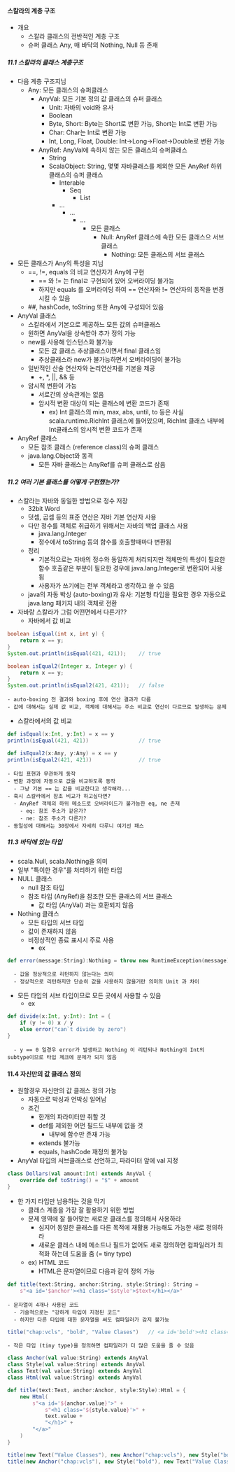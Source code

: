 #### 스칼라의 계층 구조
- 개요
  - 스칼라 클래스의 전반적인 계층 구조
  - 슈퍼 클래스 Any, 매 바닥의 Nothing, Null 등 존재


##### 11.1 스칼라의 클래스 계층구조
- 다음 계층 구조지님
  - Any: 모든 클래스의 슈퍼클래스
    - AnyVal: 모든 기본 정의 값 클래스의 슈퍼 클래스
      - Unit: 자바의 void와 유사
      - Boolean
      - Byte, Short: Byte는 Short로 변환 가능, Short는 Int로 변환 가능
      - Char: Char는 Int로 변환 가능
      - Int, Long, Float, Double: Int->Long->Float->Double로 변환 가능
    - AnyRef: AnyVal에 속하지 않는 모든 클래스의 슈퍼클래스
      - String
      - ScalaObject: String, 몇몇 자바클래스를 제외한 모든 AnyRef 하위 클래스의 슈퍼 클래스
        - Interable
          - Seq
            - List
        - ...
          - ...
            - ...
              - 모든 클래스
                - Null: AnyRef 클래스에 속한 모든 클래스으 서브 클래스
                  - Nothing: 모든 클래스의 서브 클래스
- 모든 클래스가 Any의 특성을 지님
  - ==, !=, equals 의 비교 연산자가 Any에 구현
    - == 와 != 는 finalㄹ 구현되어 있어 오버라이딩 불가능
    - 하지만 equals 를 오버라이딩 하여 == 연산자와 != 연산자의 동작을 변경시킬 수 있음
  - ##, hashCode, toString 또한 Any에 구성되어 있음
- AnyVal 클래스
  - 스칼라에서 기본으로 제공하느 모든 값의 슈퍼클래스
  - 원하면 AnyVal을 상속받아 추가 정의 가능
  - new를 사용해 인스턴스화 불가능
    - 모든 값 클래스 추상클래스이면서 final 클래스임
    - 추상클래스라 new가 불가능하면서 오버라이딩이 불가능
  - 일반적인 산술 연산자와 논리연산자를 기본을 제공
    - +, *, ||, && 등
  - 암시적 변환이 가능
    - 서로간의 상속관계는 없음
    - 암시적 변환 대상이 되는 클래스에 변환 코드가 존재
      - ex) Int 클래스의 min, max, abs, until, to 등은 사실 scala.runtime.RichInt 클래스에 들어있으며, RichInt 클래스 내부에 Int클래스의 암시적 변환 코드가 존재    
- AnyRef 클래스
  - 모든 참조 클래스 (reference class)의 슈퍼 클래스
  - java.lang.Object와 동격
    - 모든 자바 클래스는 AnyRef를 슈퍼 클래스로 삼음

##### 11.2 여러 기본 클래스를 어떻게 구현했는가?
- 스칼라는 자바와 동일한 방법으로 정수 저장
  - 32bit Word
  - 덧셈, 곱셈 등의 표준 연산은 자바 기본 연산자 사용
  - 다만 정수를 객체로 취급하기 위해서는 자바의 백업 클래스 사용
    - java.lang.Integer
    - 정수에서 toString 등의 함수를 호출할때마다 변환됨
  - 정리
    - 기본적으로는 자바의 정수와 동일하게 처리되지만 객체만의 특성이 필요한 함수 호출같은 부분이 필요한 경우에 java.lang.Integer로 변환되어 사용됨
    - 사용자가 쓰기에는 전부 객체라고 생각하고 쓸 수 있음
  - java의 자동 박싱 (auto-boxing)과 유사: 기본형 타입을 필요한 경우 자동으로 java.lang 패키지 내의 객체로 전환
- 자바랑 스칼라가 그럼 어떤면에서 다른가??
  - 자바에서 값 비교
```java
boolean isEqual(int x, int y) {
    return x == y;
}
System.out.println(isEqual(421, 421));    // true

boolean isEqual2(Integer x, Integer y) {
    return x == y;
}
System.out.println(isEqual2(421, 421));   // false
```
    - auto-boxing 전 결과와 boxing 후에 연산 결과가 다름
    - 값에 대해서는 실제 값 비교, 객체에 대해서는 주소 비교로 연산이 다르므로 발생하는 문제
  - 스칼라에서의 값 비교
```scala
def isEqual(x:Int, y:Int) = x == y
println(isEqual(421, 421))                // true

def isEqual2(x:Any, y:Any) = x == y
println(isEqual2(421, 421))               // true
```
    - 타입 표현과 무관하게 동작
    - 변환 과정에 자동으로 값을 비교하도록 동작
      - 그냥 기본 == 는 값을 비교한다고 생각해라...
    - 혹시 스칼라에서 참조 비교가 하고싶다면?
      - AnyRef 객체의 하위 메소드로 오버라이드가 불가능한 eq, ne 존재
        - eq: 참조 주소가 같은가?
        - ne: 참조 주소가 다른가?
    - 동일성에 대해서는 30장에서 자세히 다루니 여기선 패스

##### 11.3 바닥에 있는 타입
- scala.Null, scala.Nothing을 의미
- 일부 "특이한 경우"를 처리하기 위한 타입
- NULL 클래스
  - null 참조 타입
  - 참조 타입 (AnyRef)을 참조한 모든 클래스의 서브 클래스
    - 값 타입 (AnyVal) 과는 호환되지 않음
- Nothing 클래스
  - 모든 타입의 서브 타입
  - 값이 존재하지 않음
  - 비정상적인 종료 표시시 주로 사용
    - ex
```scala
def error(message:String):Nothing = throw new RuntimeException(message)
```
      - 값을 정상적으로 리턴하지 않는다는 의미
      - 정상적으로 리턴하지만 단순히 값을 사용하지 않을거란 의미의 Unit 과 차이
  - 모든 타입의 서브 타입이므로 모든 곳에서 사용할 수 있음
    - ex
```scala
def divide(x:Int, y:Int): Int = {
    if (y != 0) x / y
    else error("can`t divide by zero")
}
```
      - y == 0 일경우 error가 발생하고 Nothing 이 리턴되나 Nothing이 Int의 subtype이므로 타입 체크에 문제가 되지 않음

#### 11.4 자신만의 값 클래스 정의
- 원할경우 자신만의 값 클래스 정의 가능
  - 자동으로 박싱과 언박싱 일어남
  - 조건
    - 한개의 파라미터만 취할 것
    - def를 제외한 어떤 필드도 내부에 없을 것
      - 내부에 함수만 존재 가능
    - extends 불가능
    - equals, hashCode 재정의 불가능
- AnyVal 타입의 서브클래스로 선언하고, 파라미터 앞에 val 지정
```scala
class Dollars(val amount:Int) extends AnyVal {
    override def toString() = "$" + amount
}
```
- 한 가지 타입만 남용하는 것을 막기
  - 클래스 계층을 가장 잘 활용하기 위한 방법
  - 문제 영역에 잘 들어맞는 새로운 클래스를 정의해서 사용하라
    - 심지어 동일한 클래스를 다른 목적에 재활용 가능해도 가능한 새로 정의하라
    - 새로운 클래스 내에 메소드나 필드가 없어도 새로 정의하면 컴파일러가 최적화 하는데 도움을 줌 (= tiny type)
  - ex) HTML 코드
    - HTML은 문자열이므로 다음과 같이 정의 가능
```scala
def title(text:String, anchor:String, style:String): String = 
    s"<a id='$anchor'><h1 class='$style'>$text</h1></a>"
```
    - 문자열이 4개나 사용된 코드
      - 기술적으로는 "강하게 타입이 지정된 코드"
      - 하지만 다른 타입에 대한 문자열을 써도 컴파일러가 감지 불가능
```scala
title("chap:vcls", "bold", "Value Clases")   // <a id='bold'><h1 class='Vale Classes'>>chap:vcls</h1></a>
```

    - 작은 타입 (tiny type)을 정의하면 컴파일러가 더 많은 도움을 줄 수 있음
    
```scala
class Anchor(val value:String) extends AnyVal
class Style(val value:String) extends AnyVal
class Text(val value:String) extends AnyVal
class Html(val value:String) extends AnyVal

def title(text:Text, anchor:Anchor, style:Style):Html = {
    new Html(
        s"<a id='${anchor.value}'>" + 
            s"<h1 class='${style.value}'>" +
            text.value +
            "</h1>" +
        "</a>"
    )
}

title(new Text("Value Classes"), new Anchor("chap:vcls"), new Style("bold"))  // 정상 동작
title(new Anchor("chap:vcls"), new Style("bold"), new Text("Value Classes"))  // 오류 발생
```
